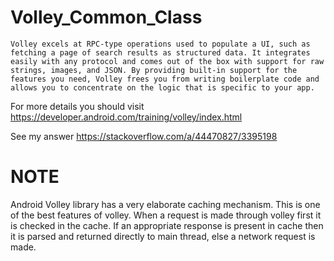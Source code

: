 # Volley_Common_Class
```
Volley excels at RPC-type operations used to populate a UI, such as fetching a page of search results as structured data. It integrates easily with any protocol and comes out of the box with support for raw strings, images, and JSON. By providing built-in support for the features you need, Volley frees you from writing boilerplate code and allows you to concentrate on the logic that is specific to your app.
```

For more details you should visit https://developer.android.com/training/volley/index.html

See my answer  https://stackoverflow.com/a/44470827/3395198

# NOTE

Android Volley library has a very elaborate caching mechanism. This is one of the best features of volley. When a request is made through volley first it is checked in the cache. If an appropriate response is present in cache then it is parsed and returned directly to main thread, else a network request is made. 
